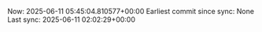 Now: 2025-06-11 05:45:04.810577+00:00 Earliest commit since sync: None Last sync: 2025-06-11 02:02:29+00:00

